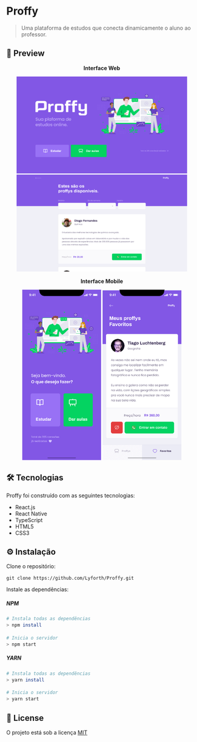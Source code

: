 # Proffy

> Uma plataforma de estudos que conecta dinamicamente o aluno ao professor.

## 📸 Preview

<p align="center"><b>Interface Web</b></p>
<p align="center">
  <img width="450" src="img/preview.png" alt="Landing Page Proffy in Web" />
  <img width="450" src="img/preview2.png" alt="Landing Page Proffy in Web" />
</p>
<p align="center"><b>Interface Mobile</b></p>
<p align="center">
  <img height="450" src="img/preview-mobile.png" alt="Landing Page Proffy in Mobile" />
  <img height="450" src="img/preview-mobile2.png" alt="Landing Page Proffy in Mobile" />
</p>

## 🛠 Tecnologias

Proffy foi construído com as seguintes tecnologias:

- React.js
- React Native
- TypeScript
- HTML5
- CSS3

## ⚙ Instalação

Clone o repositório:
```
git clone https://github.com/Lyforth/Proffy.git 
```
Instale as dependências:

##### NPM
```bash
# Instala todas as dependências
> npm install 

# Inicia o servidor
> npm start 
```

##### YARN
```bash
# Instala todas as dependências
> yarn install 

# Inicia o servidor
> yarn start 
```

## 📜 License

O projeto está sob a licença [MIT](./LICENSE)
